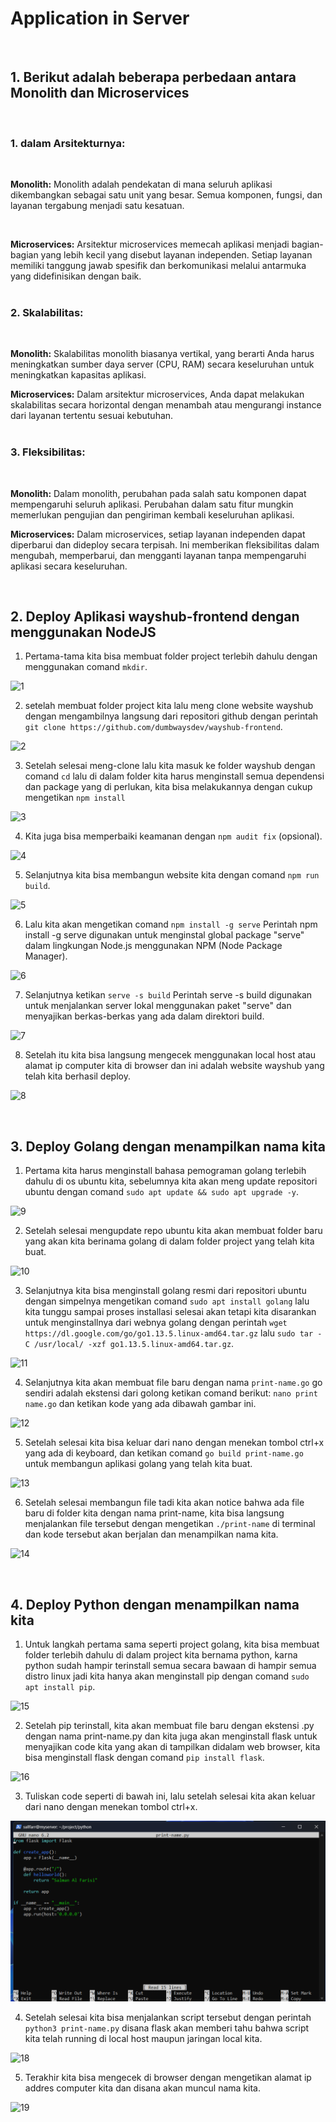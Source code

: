 # Application in Server
<br/>

## 1. Berikut adalah beberapa perbedaan antara Monolith dan Microservices
<br/>

### 1. dalam Arsitekturnya:
<br/>

**Monolith:** Monolith adalah pendekatan di mana seluruh aplikasi dikembangkan sebagai satu unit yang besar. Semua komponen, fungsi, dan layanan tergabung menjadi satu kesatuan.

<br/>

**Microservices:** Arsitektur microservices memecah aplikasi menjadi bagian-bagian yang lebih kecil yang disebut layanan independen. Setiap layanan memiliki tanggung jawab spesifik dan berkomunikasi melalui antarmuka yang didefinisikan dengan baik.
<br/>
<br/>

### 2. Skalabilitas:
<br/>

**Monolith:** Skalabilitas monolith biasanya vertikal, yang berarti Anda harus meningkatkan sumber daya server (CPU, RAM) secara keseluruhan untuk meningkatkan kapasitas aplikasi.
<br/>

**Microservices:** Dalam arsitektur microservices, Anda dapat melakukan skalabilitas secara horizontal dengan menambah atau mengurangi instance dari layanan tertentu sesuai kebutuhan.
<br/>
<br/>

### 3. Fleksibilitas:
<br/>

**Monolith:** Dalam monolith, perubahan pada salah satu komponen dapat mempengaruhi seluruh aplikasi. Perubahan dalam satu fitur mungkin memerlukan pengujian dan pengiriman kembali keseluruhan aplikasi.
<br/>

**Microservices:** Dalam microservices, setiap layanan independen dapat diperbarui dan dideploy secara terpisah. Ini memberikan fleksibilitas dalam mengubah, memperbarui, dan mengganti layanan tanpa mempengaruhi aplikasi secara keseluruhan.
<br/>

<br/>

## 2. Deploy Aplikasi wayshub-frontend dengan menggunakan NodeJS

1. Pertama-tama kita bisa membuat folder project terlebih dahulu dengan menggunakan comand `mkdir`.

![1](/week-1/stage-1/Application-in-Server/img/1.png)

2. setelah membuat folder project kita lalu meng clone website wayshub dengan mengambilnya langsung dari repositori github dengan perintah `git clone https://github.com/dumbwaysdev/wayshub-frontend`.

![2](/week-1/stage-1/Application-in-Server/img/2.png)

3. Setelah selesai meng-clone lalu kita masuk ke folder wayshub dengan comand `cd` lalu di dalam folder kita harus menginstall semua dependensi dan package yang di perlukan, kita bisa melakukannya dengan cukup mengetikan `npm install`

![3](/week-1/stage-1/Application-in-Server/img/3.png)

4. Kita juga bisa memperbaiki keamanan dengan `npm audit fix` (opsional).

![4](/week-1/stage-1/Application-in-Server/img/4.png)

5. Selanjutnya kita bisa membangun website kita dengan comand `npm run build`.

![5](/week-1/stage-1/Application-in-Server/img/5.png)

6. Lalu kita akan mengetikan comand `npm install -g serve` Perintah npm install -g serve digunakan untuk menginstal global package "serve" dalam lingkungan Node.js menggunakan NPM (Node Package Manager).

![6](/week-1/stage-1/Application-in-Server/img/6.png)

7. Selanjutnya ketikan `serve -s build` Perintah serve -s build digunakan untuk menjalankan server lokal menggunakan paket "serve" dan menyajikan berkas-berkas yang ada dalam direktori build.

![7](/week-1/stage-1/Application-in-Server/img/7.png)

8. Setelah itu kita bisa langsung mengecek menggunakan local host atau alamat ip computer kita di browser dan ini adalah website wayshub yang telah kita berhasil deploy.

![8](/week-1/stage-1/Application-in-Server/img/8.png)
<br/>

<br/>

## 3. Deploy Golang dengan menampilkan nama kita

1. Pertama kita harus menginstall bahasa pemograman golang terlebih dahulu di os ubuntu kita, sebelumnya kita akan meng update repositori ubuntu dengan comand `sudo apt update && sudo apt upgrade -y`.

![9](/week-1/stage-1/Application-in-Server/img/9.png)

2. Setelah selesai mengupdate repo ubuntu kita akan membuat folder baru yang akan kita berinama golang di dalam folder project yang telah kita buat.

![10](/week-1/stage-1/Application-in-Server/img/10.png)

3. Selanjutnya kita bisa menginstall golang resmi dari repositori ubuntu dengan simpelnya mengetikan comand `sudo apt install golang` lalu kita tunggu sampai proses installasi selesai akan tetapi kita disarankan untuk menginstallnya dari webnya golang dengan perintah `wget https://dl.google.com/go/go1.13.5.linux-amd64.tar.gz` lalu `sudo tar -C /usr/local/ -xzf go1.13.5.linux-amd64.tar.gz`.

![11](/week-1/stage-1/Application-in-Server/img/11.png)

4. Selanjutnya kita akan membuat file baru dengan nama `print-name.go` go sendiri adalah ekstensi dari golong ketikan comand berikut: `nano print name.go`
dan ketikan kode yang ada dibawah gambar ini.

![12](/week-1/stage-1/Application-in-Server/img/12.png)

5. Setelah selesai kita bisa keluar dari nano dengan menekan tombol ctrl+x yang ada di keyboard, dan ketikan comand `go build print-name.go` untuk membangun aplikasi golang yang telah kita buat.

![13](/week-1/stage-1/Application-in-Server/img/13.png)

6. Setelah selesai membangun file tadi kita akan notice bahwa ada file baru di folder kita dengan nama print-name, kita bisa langsung menjalankan file tersebut dengan mengetikan `./print-name` di terminal dan kode tersebut akan berjalan dan menampilkan nama kita.

![14](/week-1/stage-1/Application-in-Server/img/14.png)
<br/>

<br/>

## 4. Deploy Python dengan menampilkan nama kita

1. Untuk langkah pertama sama seperti project golang, kita bisa membuat folder terlebih dahulu di dalam project kita bernama python, karna python sudah hampir terinstall semua secara bawaan di hampir semua distro linux jadi kita hanya akan menginstall pip dengan comand `sudo apt install pip`.

![15](/week-1/stage-1/Application-in-Server/img/15.png)

2. Setelah pip terinstall, kita akan membuat file baru dengan ekstensi .py dengan nama print-name.py dan kita juga akan menginstall flask untuk menyajikan code kita yang akan di tampilkan didalam web browser, kita bisa menginstall flask dengan comand `pip install flask`.

![16](/week-1/stage-1/Application-in-Server/img/16.png)

3.  Tuliskan code seperti di bawah ini, lalu setelah selesai kita akan keluar dari nano dengan menekan tombol ctrl+x.

![17](/week-1/Application-in-Server/img/17.png)

4. Setelah selesai kita bisa menjalankan script tersebut dengan perintah `python3 print-name.py` disana flask akan memberi tahu bahwa script kita telah running di local host maupun jaringan local kita.

![18](/week-1/stage-1/Application-in-Server/img/18.png)

5. Terakhir kita bisa mengecek di browser dengan mengetikan alamat ip addres computer kita dan disana akan muncul nama kita.

![19](/week-1/stage-1/Application-in-Server/img/19.png)
